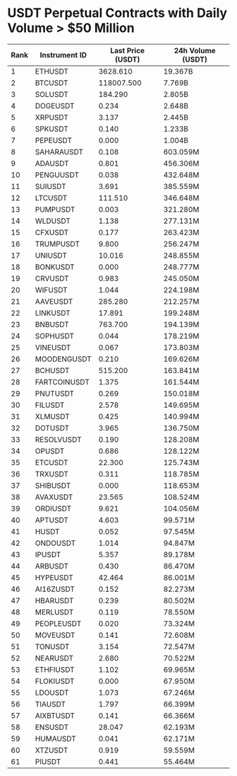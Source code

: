 # USDT Perpetual Contracts with Daily Volume > $50 Million

| Rank | Instrument ID | Last Price (USDT) | 24h Volume (USDT) |
|------|---------------|-------------------|-------------------|
| 1 | ETHUSDT | 3628.610 | 19.367B |
| 2 | BTCUSDT | 118007.500 | 7.769B |
| 3 | SOLUSDT | 184.290 | 2.805B |
| 4 | DOGEUSDT | 0.234 | 2.648B |
| 5 | XRPUSDT | 3.137 | 2.445B |
| 6 | SPKUSDT | 0.140 | 1.233B |
| 7 | PEPEUSDT | 0.000 | 1.004B |
| 8 | SAHARAUSDT | 0.108 | 603.059M |
| 9 | ADAUSDT | 0.801 | 456.306M |
| 10 | PENGUUSDT | 0.038 | 432.648M |
| 11 | SUIUSDT | 3.691 | 385.559M |
| 12 | LTCUSDT | 111.510 | 346.648M |
| 13 | PUMPUSDT | 0.003 | 321.280M |
| 14 | WLDUSDT | 1.138 | 277.131M |
| 15 | CFXUSDT | 0.177 | 263.423M |
| 16 | TRUMPUSDT | 9.800 | 256.247M |
| 17 | UNIUSDT | 10.016 | 248.855M |
| 18 | BONKUSDT | 0.000 | 248.777M |
| 19 | CRVUSDT | 0.983 | 245.050M |
| 20 | WIFUSDT | 1.044 | 224.198M |
| 21 | AAVEUSDT | 285.280 | 212.257M |
| 22 | LINKUSDT | 17.891 | 199.248M |
| 23 | BNBUSDT | 763.700 | 194.139M |
| 24 | SOPHUSDT | 0.044 | 178.219M |
| 25 | VINEUSDT | 0.067 | 173.803M |
| 26 | MOODENGUSDT | 0.210 | 169.626M |
| 27 | BCHUSDT | 515.200 | 163.841M |
| 28 | FARTCOINUSDT | 1.375 | 161.544M |
| 29 | PNUTUSDT | 0.269 | 150.018M |
| 30 | FILUSDT | 2.578 | 149.695M |
| 31 | XLMUSDT | 0.425 | 140.994M |
| 32 | DOTUSDT | 3.965 | 136.750M |
| 33 | RESOLVUSDT | 0.190 | 128.208M |
| 34 | OPUSDT | 0.686 | 128.122M |
| 35 | ETCUSDT | 22.300 | 125.743M |
| 36 | TRXUSDT | 0.311 | 118.785M |
| 37 | SHIBUSDT | 0.000 | 118.653M |
| 38 | AVAXUSDT | 23.565 | 108.524M |
| 39 | ORDIUSDT | 9.621 | 104.056M |
| 40 | APTUSDT | 4.603 | 99.571M |
| 41 | HUSDT | 0.052 | 97.545M |
| 42 | ONDOUSDT | 1.014 | 94.847M |
| 43 | IPUSDT | 5.357 | 89.178M |
| 44 | ARBUSDT | 0.430 | 86.470M |
| 45 | HYPEUSDT | 42.464 | 86.001M |
| 46 | AI16ZUSDT | 0.152 | 82.273M |
| 47 | HBARUSDT | 0.239 | 80.502M |
| 48 | MERLUSDT | 0.119 | 78.550M |
| 49 | PEOPLEUSDT | 0.020 | 73.324M |
| 50 | MOVEUSDT | 0.141 | 72.608M |
| 51 | TONUSDT | 3.154 | 72.547M |
| 52 | NEARUSDT | 2.680 | 70.522M |
| 53 | ETHFIUSDT | 1.102 | 69.965M |
| 54 | FLOKIUSDT | 0.000 | 67.950M |
| 55 | LDOUSDT | 1.073 | 67.246M |
| 56 | TIAUSDT | 1.797 | 66.399M |
| 57 | AIXBTUSDT | 0.141 | 66.366M |
| 58 | ENSUSDT | 28.047 | 62.193M |
| 59 | HUMAUSDT | 0.041 | 62.171M |
| 60 | XTZUSDT | 0.919 | 59.559M |
| 61 | PIUSDT | 0.441 | 55.464M |
